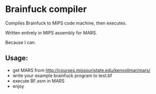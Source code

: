 # Brainfuck compiler

Compiles Brainfuck to MIPS code machine, then executes.

Written entirely in MIPS assembly for MARS.

Because I can.

## Usage:
- get MARS from http://courses.missouristate.edu/kenvollmar/mars/
- write your example brainfuck program to test.bf
- execute BF.asm in MARS
- enjoy
